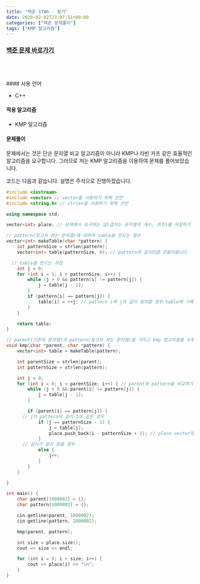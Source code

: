 ```yaml
---
title: "백준 1786 - 찾기"
date: 2020-02-02T23:07:51+09:00
categories: ["백준 문제풀이"]
tags: ["KMP 알고리즘"]
---
```


### [백준 문제 바로가기](https://www.acmicpc.net/problem/1786)
<br>
<br>
<br>
#### 사용 언어

- C++



#### 적용 알고리즘

- KMP 알고리즘



#### 문제풀이

문제에서는 것은 단순 문자열 비교 알고리즘이 아니라 KMP나 라빈 카프 같은 효율적인 알고리즘을 요구합니다. 그러므로 저는 KMP 알고리즘을 이용하여 문제를 풀어보았습니다.

코드는 다음과 같습니다. 설명은 주석으로 진행하겠습니다.

~~~c++
#include <iostream>
#include <vector> // vector를 사용하기 위해 선언
#include <string.h> // strlen을 사용하기 위해 선언

using namespace std;

vector<int> place; // 문제에서 요구하는 답(겹치는 문자열의 개수, 위치)를 저장하기 위해 전역변수로 선언

// pattern(찾고자 하는 문자열)에 대하여 table을 만드는 함수
vector<int> makeTable(char *pattern) {
	int patternSize = strlen(pattern);
	vector<int> table(patternSize, 0); // pattern의 길이만큼 만들어줍니다.

  // table을 만드는 과정
	int j = 0;
	for (int i = 1; i < patternSize; i++) {
		while (j > 0 && pattern[i] != pattern[j]) {
			j = table[j - 1];
		}
		if (pattern[i] == pattern[j]) {
			table[i] = ++j; // pattern i와 j의 값이 일치할 경우 table에 기록합니다.
		}
	}

	return table;
}

// parent(기존의 문자열)과 pattern(찾고자 하는 문자열)을 가지고 kmp 알고리즘을 수행합니다.
void kmp(char *parent, char *pattern) {
	vector<int> table = makeTable(pattern);

	int parentSize = strlen(parent);
	int patternSize = strlen(pattern);

	int j = 0;
	for (int i = 0; i < parentSize; i++) { // parent와 pattern을 비교하기 때문에 parent길이만큼 확인
		while (j > 0 && parent[i] != pattern[j]) {
			j = table[j - 1];
		}

		if (parent[i] == pattern[j]) {
      // j가 pattern의 길이-1과 같은 경우
			if (j == patternSize - 1) {
				j = table[j];
				place.push_back(i - patternSize + 2); // place vector에 인데스 저장
			}
      // 길이가 같이 않을 경우
			else {
				j++;
			}
		}
	}

}

int main() {
	char parent[1000002] = {};
	char pattern[1000002] = {};

	cin.getline(parent, 1000002);
	cin.getline(pattern, 1000002);

	kmp(parent, pattern);

	int size = place.size();
	cout << size << endl;

	for (int i = 0; i < size; i++) {
		cout << place[i] << "\n";
	}
}
~~~
